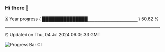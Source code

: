 ### Hi there 👋

⏳ Year progress { ███████████████▁▁▁▁▁▁▁▁▁▁▁▁▁▁▁ } 50.62 %

---

⏰ Updated on Thu, 04 Jul 2024 06:06:33 GMT

![Progress Bar CI](https://github.com/liununu/liununu/workflows/Progress%20Bar%20CI/badge.svg)
